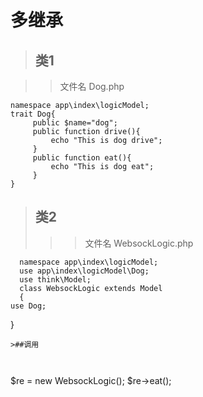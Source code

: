 # 多继承

>## 类1 

>>文件名 Dog.php



    namespace app\index\logicModel;
    trait Dog{
   		 public $name="dog";   
         public function drive(){
             echo "This is dog drive";
         }
         public function eat(){
             echo "This is dog eat";
         }
    }
    

>## 类2
>>>文件名 WebsockLogic.php

      namespace app\index\logicModel;
      use app\index\logicModel\Dog;
      use think\Model;
      class WebsockLogic extends Model
      {
    use Dog;
}
```
>##调用



```
  $re = new WebsockLogic();
  $re->eat();
```




